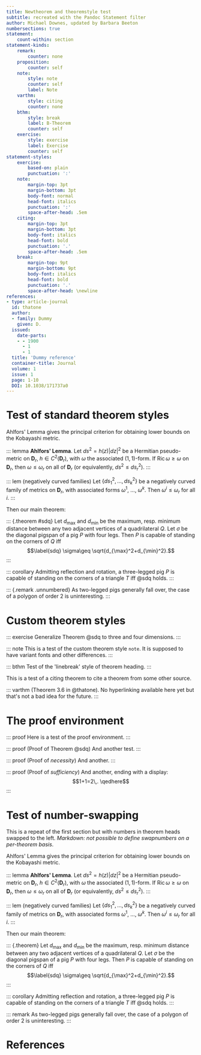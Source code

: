 ```yaml
---
title: Newtheorem and theoremstyle test
subtitle: recreated with the Pandoc Statement filter
author: Michael Downes, updated by Barbara Beeton
numbersections: true
statement:
    count-within: section
statement-kinds:
    remark:
        counter: none
    proposition:
        counter: self
    note:
        style: note
        counter: self
        label: Note
    varthm:
        style: citing
        counter: none
    bthm:
        style: break
        label: B-Theorem
        counter: self
    exercise:
        style: exercise
        label: Exercise
        counter: self
statement-styles:
    exercise:
        based-on: plain
        punctuation: ':'
    note:
        margin-top: 3pt
        margin-bottom: 3pt
        body-font: normal
        head-font: italics
        punctuation: ':'
        space-after-head: .5em
    citing:
        margin-top: 3pt
        margin-bottom: 3pt
        body-font: italics
        head-font: bold
        punctuation: '.'
        space-after-head: .5em
    break:
        margin-top: 9pt
        margin-bottom: 9pt
        body-font: italics
        head-font: bold
        punctuation: '.'
        space-after-head: \newline 
references:
- type: article-journal
  id: thatone
  author:
  - family: Dummy
    given: D.
  issued:
    date-parts:
    - - 1900
      - 1
      - 1
  title: 'Dummy reference'
  container-title: Journal
  volume: 1
  issue: 1
  page: 1-10
  DOI: 10.1038/171737a0
---
```


# Test of standard theorem styles

Ahlfors' Lemma gives the principal criterion for obtaining lower bounds
on the Kobayashi metric.

::: lemma
**Ahlfors' Lemma**. Let $ds^2 = h(z)|dz|^2$ be a Hermitian
pseudo-metric on $\mathbf{D}_r$, $h\in C^2(\mathbf{D}_r)$, with $\omega$
the associated $(1,1)$-form. If
$\mathop{\mathrm{Ric}}\nolimits\omega\geq\omega$ on $\mathbf{D}_r$, then
$\omega\leq\omega_r$ on all of $\mathbf{D}_r$ (or equivalently,
$ds^2\leq ds_r^2$).
:::

::: lem
(negatively curved families) Let $\{ds_1^2,\dots,ds_k^2\}$
be a negatively curved family of metrics on $\mathbf{D}_r$, with
associated forms $\omega^1$, ..., $\omega^k$. Then
$\omega^i \leq\omega_r$ for all $i$.
:::

Then our main theorem:

::: {.theorem #sdq}
Let $d_{\max}$ and $d_{\min}$ be the maximum,
resp. minimum distance between any two adjacent vertices of a
quadrilateral $Q$. Let $\sigma$ be the diagonal pigspan of a pig $P$
with four legs. Then $P$ is capable of standing on the corners of $Q$
iff $$\label{sdq}
\sigma\geq \sqrt{d_{\max}^2+d_{\min}^2}.$$
:::

::: corollary
Admitting reflection and rotation, a three-legged pig
$P$ is capable of standing on the corners of a triangle $T$ iff
@sdq holds.
:::

::: {.remark .unnumbered}
As two-legged pigs generally fall over, the case of a
polygon of order $2$ is uninteresting.
:::

# Custom theorem styles

::: exercise
Generalize Theorem @sdq to three and four dimensions.
:::

::: note
This is a test of the custom theorem style `note`. It is
supposed to have variant fonts and other differences.
:::

::: bthm
Test of the 'linebreak' style of theorem heading.
:::

This is a test of a citing theorem to cite a theorem from some other
source.

::: varthm
(Theorem 3.6 in @thatone). No hyperlinking available here yet 
but that's not a bad idea for the future.
:::

# The proof environment

::: proof
Here is a test of the proof environment.
:::

::: proof
(Proof of Theorem @sdq) And another test.
:::

::: proof
(Proof of *necessity*) And another.
:::

::: proof
(Proof of *sufficiency*)  And another, ending with
a display: $$1+1=2\,. \qedhere$$
:::

# Test of number-swapping

This is a repeat of the first section but with numbers in theorem heads
swapped to the left. *Markdown: not possible to define swapnumbers 
on a per-theorem basis*.

Ahlfors' Lemma gives the principal criterion for obtaining lower bounds
on the Kobayashi metric.

::: lemma
**Ahlfors' Lemma**. Let $ds^2 = h(z)|dz|^2$ be a Hermitian
pseudo-metric on $\mathbf{D}_r$, $h\in C^2(\mathbf{D}_r)$, with $\omega$
the associated $(1,1)$-form. If
$\mathop{\mathrm{Ric}}\nolimits\omega\geq\omega$ on $\mathbf{D}_r$, then
$\omega\leq\omega_r$ on all of $\mathbf{D}_r$ (or equivalently,
$ds^2\leq ds_r^2$).
:::

::: lem
(negatively curved families) Let $\{ds_1^2,\dots,ds_k^2\}$
be a negatively curved family of metrics on $\mathbf{D}_r$, with
associated forms $\omega^1$, ..., $\omega^k$. Then
$\omega^i \leq\omega_r$ for all $i$.
:::

Then our main theorem:

::: {.theorem}
Let $d_{\max}$ and $d_{\min}$ be the maximum,
resp. minimum distance between any two adjacent vertices of a
quadrilateral $Q$. Let $\sigma$ be the diagonal pigspan of a pig $P$
with four legs. Then $P$ is capable of standing on the corners of $Q$
iff $$\label{sdq}
\sigma\geq \sqrt{d_{\max}^2+d_{\min}^2}.$$
:::

::: corollary
Admitting reflection and rotation, a three-legged pig
$P$ is capable of standing on the corners of a triangle $T$ iff
@sdq holds.
:::

::: remark
As two-legged pigs generally fall over, the case of a
polygon of order $2$ is uninteresting.
:::

# References